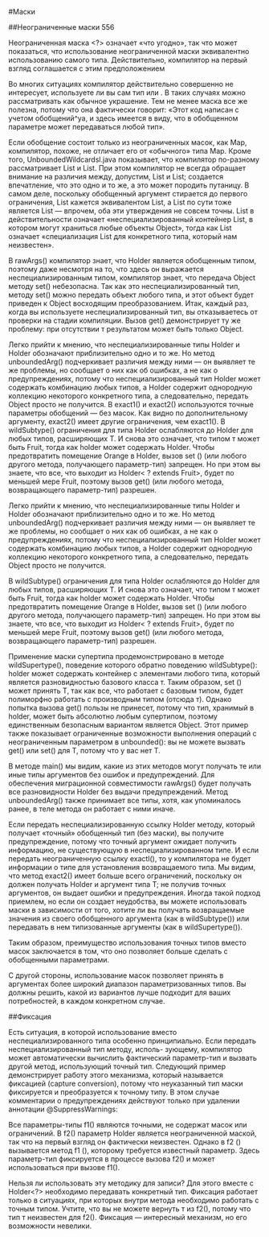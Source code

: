 #Маски

##Неограниченные маски 556

Неограниченная маска <?> означает «что угодно», так что может показаться, что использование неограниченной маски эквивалентно
использованию самого типа. Действительно, компилятор на первый взгляд соглашается с этим предположением

Во многих ситуациях компилятор действительно совершенно не интересует, используете ли вы сам тип или <?>.
В таких случаях <?> можно рассматривать как обычное украшение. Тем не менее маска все же полезна, потому что она
фактически говорит: «Этот код написан с учетом обобщений^уа, и здесь имеется в виду, что в обобщенном параметре
может передаваться любой тип».

Если обобщение состоит только из неограниченных масок, как Мар<?, ?>, компилятор, похоже, не отличает его от «обычного» типа Мар.
Кроме того, UnboundedWildcardsl.java показывает, что компилятор по-разному рассматривает List<?> и List<? extends Object>.
При этом компилятор не всегда обращает внимание на различия между, допустим, List и List<?>; создается впечатление, что это
одно и то же, а это может породить путаницу. В самом деле, поскольку обобщенный аргумент стирается до первого ограничения,
List<?> кажется эквивалентом List<object>, а List по сути тоже является List<Object> — впрочем, оба эти утверждения не совсем точны.
List в действительности означает «неспециализированный контейнер List, в котором могут храниться любые объекты Object»,
тогда как List<?> означает «специализация List для конкретного типа, который нам неизвестен».

В rawArgs() компилятор знает, что Holder является обобщенным типом, поэтому даже несмотря на то, что здесь он
выражается неспециализированным типом, компилятор знает, что передача Object методу set() небезопасна.
Так как это неспециализированный тип, методу set() можно передать объект любого типа, и этот объект будет приведен к
Object восходящим преобразованием. Итак, каждый раз, когда вы используете неспециализированный тип, вы отказываетесь
от проверки на стадии компиляции. Вызов get() демонстрирует ту же проблему: при отсутствии т результатом может быть только Object.

Легко прийти к мнению, что неспециализированные типы Holder и Holder<?> обозначают приблизительно одно и то же.
Но метод unboundedArg() подчеркивает различия между ними — он выявляет те же проблемы, но сообщает о них как об
ошибках, а не как о предупреждениях, потому что неспециализированный тип Holder может содержать комбинацию любых типов,
а Holder<?> содержит однородную коллекцию некоторого конкретного типа, а следовательно, передать Object просто не получится.
В exact1() и exact2() используются точные параметры обобщений — без масок. Как видно по дополнительному аргументу, exact2()
имеет другие ограничения, чем exact1(). В wildSubtype() ограничения для типа Holder ослабляются до Holder для любых
типов, расширяющих T. И снова это означает, что типом т может быть Fruit, тогда как holder может содержать Holder<Apple>.
Чтобы предотвратить помещение Orange в Holder<Apple>, вызов set () (или любого другого метода, получающего параметр-тип) запрещен.
Но при этом вы знаете, что все, что выходит из Holder< ? extends Fruit>, будет по меньшей мере Fruit, поэтому вызов get()
(или любого метода, возвращающего параметр-тип) разрешен.

Легко прийти к мнению, что неспециализированные типы Holder и Holder<?> обозначают приблизительно одно и то же. Но метод unboundedArg()
подчеркивает различия между ними — он выявляет те же проблемы, но сообщает о них как об ошибках, а не как о предупреждениях, потому что
неспециализированный тип Holder может содержать комбинацию любых типов, а Holder<?> содержит однородную коллекцию некоторого конкретного
типа, а следовательно, передать Object просто не получится.

В wildSubtype() ограничения для типа Holder ослабляются до Holder для любых типов, расширяющих T. И снова это означает,
что типом т может быть Fruit, тогда как holder может содержать Holder<Apple>. Чтобы предотвратить помещение Orange в Holder<Apple>,
вызов set () (или любого другого метода, получающего параметр-тип) запрещен. Но при этом вы знаете, что все, что выходит
из Holder< ? extends Fruit>, будет по меньшей мере Fruit, поэтому вызов get() (или любого метода, возвращающего параметр-тип) разрешен.

Применение маски супертипа продемонстрировано в методе wildSupertype(), поведение которого обратно поведению wildSubtype():
holder может содержать контейнер с элементами любого типа, который является разновидностью базового класса т. Таким образом,
set () может принять T, так как все, что работает с базовым типом, будет полиморфно работать с производным типом (отсюда т).
Однако попытка вызова get() пользы не принесет, потому что тип, хранимый в holder, может быть абсолютно любым супертипом,
поэтому единственным безопасным вариантом является Object. Этот пример также показывает ограниченные возможности выполнения
операций с неограниченным параметром в unbounded(): вы не можете вызвать get() или set() для T, потому что у вас нет T.

В методе main() мы видим, какие из этих методов могут получать те или иные типы аргументов без ошибок и предупреждений.
Для обеспечения миграционной совместимости rawArgs() будет получать все разновидности Holder без выдачи предупреждений.
Метод unboundedArg() также принимает все типы, хотя, как упоминалось ранее, в теле метода он работает с ними иначе.

Если передать неспециализированную ссылку Holder методу, который получает «точный» обобщенный тип (без маски),
вы получите предупреждение, потому что точный аргумент ожидает получить информацию, не существующую в неспециализированном типе.
И если передать неограниченную ссылку exactl(), то у компилятора не будет информации о типе для установления возвращаемого типа.
Мы видим, что метод exact2() имеет больше всего ограничений, поскольку он должен получать Holder<T> и аргумент типа T;
не получив точных аргументов, он выдает ошибки и предупреждения. Иногда такой подход приемлем, но если он создает неудобства,
вы можете использовать маски в зависимости от того, хотите ли вы получать возвращаемые значения из своего обобщенного аргумента
(как в wildSubtype()) или передавать в нем типизованные аргументы (как в wildSupertype()).

Таким образом, преимущество использования точных типов вместо масок заключается в том, что оно позволяет больше сделать
с обобщенными параметрами.

С другой стороны, использование масок позволяет принять в аргументах более широкий диапазон параметризованных типов.
Вы должны решить, какой из вариантов лучше подходит для ваших потребностей, в каждом конкретном случае.

##Фиксация

Есть ситуация, в которой использование <?> вместо неспециализированного типа особенно принципиально.
Если передать неспециализированный тип методу, исполь- зующему<?>, компилятор может автоматически вычислить фактический
параметр-тип и вызвать другой метод, использующий точный тип. Следующий пример демонстрирует работу этого механизма,
который называется фиксацией (capture conversion), потому что неуказанный тип маски фиксируется и преобразуется к точному типу.
В этом случае комментарии о предупреждениях действуют только при удалении аннотации @SuppressWarnings:

Все параметры-типы f1() являются точными, не содержат масок или ограничений. В f2() параметр Holder является неограниченной маской,
так что на первый взгляд он фактически неизвестен. Однако в f2 () вызывается метод f1 (), которому требуется известный параметр.
Здесь параметр-тип фиксируется в процессе вызова f2() и может использоваться при вызове f1().

Нельзя ли использовать эту методику для записи? Для этого вместе с Holder<?> необходимо передавать конкретный тип.
Фиксация работает только в ситуациях, при которых внутри метода необходимо работать с точным типом. Учтите, что вы не можете вернуть
т из f2(), потому что тип т неизвестен для f2(). Фиксация — интересный механизм, но его возможности невелики.

